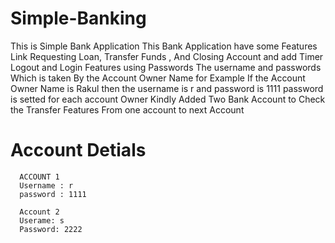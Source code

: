 # Simple-Banking
  This is Simple Bank Application
  This Bank Application have some Features Link Requesting Loan, Transfer Funds , And Closing Account and add Timer Logout and Login Features using Passwords 
  The username and passwords Which is taken By the Account Owner Name for Example If the Account Owner Name is Rakul then the username is r and password is 1111
  password is setted for each account Owner Kindly Added Two Bank Account to Check the Transfer Features From one account to next Account 
  
  # Account Detials
      ACCOUNT 1 
      Username : r
      password : 1111
      
      Account 2
      Userame: s
      Password: 2222
